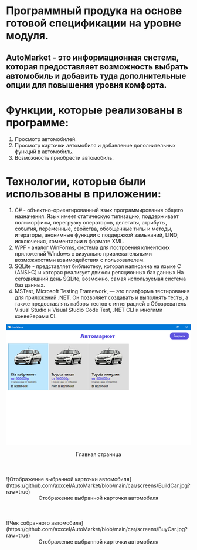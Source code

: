 # Программный продука на основе готовой спецификации на уровне модуля.
## AutoMarket - это информационная система, которая предоставляет возможность выбрать автомобиль и добавить туда дополнительные опции для повышения уровня комфорта.

# Функции, которые реализованы в программе:
1. Просмотр автомобилей.
2. Просмотр карточки автомобиля и добавление дополнительных функций в автомобиль.
3. Возможность приобрести автомобиль.

# Технологии, которые были использованы в приложении:
1. C# - объектно-ориентированный язык программирования общего назначения. Язык имеет статическую типизацию, поддерживает полиморфизм, перегрузку операторов, делегаты, атрибуты, события, переменные, свойства, обобщённые типы и методы, итераторы, анонимные функции с поддержкой замыканий, LINQ, исключения, комментарии в формате XML.
2. WPF - аналог WinForms, система для построения клиентских приложений Windows с визуально привлекательными возможностями взаимодействия с пользователем.
3. SQLite - представляет библиотеку, которая написанна на языке C (ANSI-C) и которая реализует движок реляционных баз данных.На сегодняшний день SQLite, возможно, самая используемая система баз данных.
4. MSTest, Microsoft Testing Framework, — это платформа тестирования для приложений .NET. Он позволяет создавать и выполнять тесты, а также предоставлять наборы тестов с интеграцией с Обозреватель Visual Studio и Visual Studio Code Test, .NET CLI и многими конвейерами CI.

![Главная страница](https://github.com/axxcel/AutoMarket/blob/main/car/screens/main.jpg?raw=true)
<div align="center">Главная страница</div>
</br> </br> </br>
![Отображение выбранной карточки автомобиля](https://github.com/axxcel/AutoMarket/blob/main/car/screens/BuildCar.jpg?raw=true)
<div align="center">Отображение выбранной карточки автомобиля</div>
</br> </br> </br>
![Чек собранного автомобиля](https://github.com/axxcel/AutoMarket/blob/main/car/screens/BuyCar.jpg?raw=true)
<div align="center">Отображение выбранной карточки автомобиля</div>
